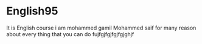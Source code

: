 # English95
It is English course 
i am mohammed gamil Mohammed saif for many reason about every thing that you can do
fujfgjfgjfgjfgjghjf
